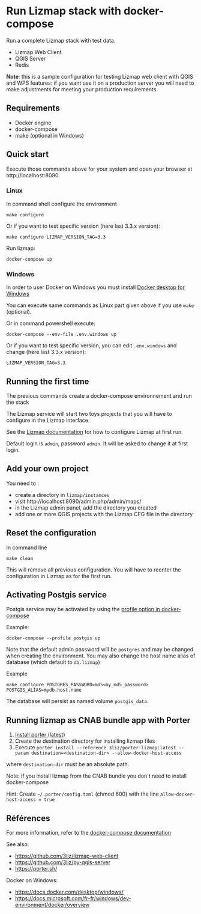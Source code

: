 # Run Lizmap stack with docker-compose

Run a complete Lizmap stack with test data. 

- Lizmap Web Client
- QGIS Server
- Redis

**Note**: this is a sample configuration for testing Lizmap web client with QGIS and WPS features: 
if you want use it on a production server you will need to make adjustments for meeting 
your production requirements. 

## Requirements

- Docker engine
- docker-compose
- make (optional in Windows)

## Quick start

Execute those commands above for your system and open your browser at http://localhost:8090.

### Linux

In command shell configure the environment
```
make configure
```
Or if you want to test specific version (here last 3.3.x version):
```
make configure LIZMAP_VERSION_TAG=3.3
```

Run lizmap:
```
docker-compose up
```

### Windows

In order to user Docker on Windows you must install [Docker desktop for Windows](https://docs.docker.com/desktop/windows/install/)

You can execute same commands as Linux part given above if you use `make` (optional).

Or in command powershell execute:

```
docker-compose --env-file .env.windows up
```
Or if you want to test specific version, you can edit `.env.windows` and change (here last 3.3.x version):

```
LIZMAP_VERSION_TAG=3.3
```

## Running the first time

The previous commands create a docker-compose environnement and run the stack

The Lizmap service will start two toys projects that you will have to configure in the Lizmap
interface.

See the [Lizmap documentation](https://docs.lizmap.com) for how to configure Lizmap at first run.

Default login is `admin`, password `admin`. It will be asked to change it at first login.

## Add your own project

You need to :
* create a directory in `lizmap/instances`
* visit http://localhost:8090/admin.php/admin/maps/
* in the Lizmap admin panel, add the directory you created
* add one or more QGIS projects with the Lizmap CFG file in the directory

## Reset the configuration

In command line

```
make clean 
```

This will remove all previous configuration. You will have to reenter the configuration in Lizmap
as for the first run.

## Activating Postgis service

Postgis service may be activated by using the [profile option in docker-compose](https://docs.docker.com/compose/compose-file/compose-file-v3/#profiles)

Example:

```
docker-compose --profile postgis up
```

Note that the default admin password will be `postgres` and may be changed when creating the environment. You may also
change the host name alias of database (which default to `db.lizmap`)

Example

```
make configure POSTGRES_PASSWORD=md5<my_md5_password> POSTGIS_ALIAS=mydb.host.name
```

The database will persist as named volume `postgis_data`.

## Running lizmap as CNAB bundle app with Porter

1. [Install porter (latest)](https://porter.sh/install/)
2. Create the destination directory for installing lizmap files
2. Execute `porter install --reference 3liz/porter-lizmap:latest --param destination=<destination-dir> --allow-docker-host-access` 

where `destination-dir` must be an absolute path.

Note: if you install lizmap from the CNAB bundle you don't need to install docker-compose

Hint: Create `~/.porter/config.toml` (chmod 600) with the line `allow-docker-host-access = true`

## Références

For more information, refer to the [docker-compose documentation](https://docs.docker.com/compose/)

See also:

- https://github.com/3liz/lizmap-web-client
- https://github.com/3liz/py-qgis-server
- https://porter.sh/

Docker on Windows:

- https://docs.docker.com/desktop/windows/
- https://docs.microsoft.com/fr-fr/windows/dev-environment/docker/overview

